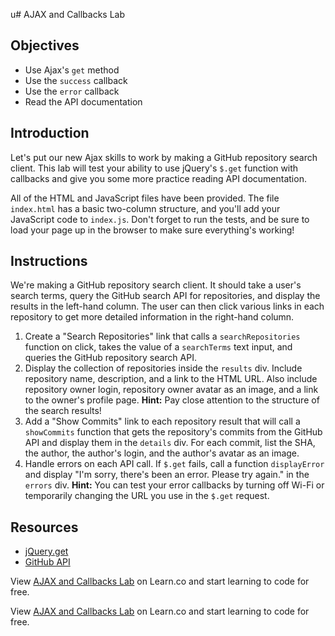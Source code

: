 u# AJAX and Callbacks Lab

## Objectives

+ Use Ajax's `get` method
+ Use the `success` callback
+ Use the `error` callback
+ Read the API documentation

## Introduction

Let's put our new Ajax skills to work by making a GitHub repository search client. This lab will test your ability to use jQuery's `$.get` function with callbacks and give you some more practice reading API documentation.

All of the HTML and JavaScript files have been provided. The file `index.html` has a basic two-column structure, and you'll add your JavaScript code to `index.js`. Don't forget to run the tests, and be sure to load your page up in the browser to make sure everything's working!

## Instructions

We're making a GitHub repository search client. It should take a user's search terms, query the GitHub search API for repositories, and display the results in the left-hand column. The user can then click various links in each repository to get more detailed information in the right-hand column.

1. Create a "Search Repositories" link that calls a `searchRepositories` function on click, takes the value of a `searchTerms` text input, and queries the GitHub repository search API.
2. Display the collection of repositories inside the `results` div. Include repository name, description, and a link to the HTML URL. Also include repository owner login, repository owner avatar as an image, and a link to the owner's profile page. **Hint:** Pay close attention to the structure of the search results!
3. Add a "Show Commits" link to each repository result that will call a `showCommits` function that gets the repository's commits from the GitHub API and display them in the `details` div. For each commit, list the SHA, the author, the author's login, and the author's avatar as an image.
4. Handle errors on each API call. If `$.get` fails, call a function `displayError` and display "I'm sorry, there's been an error. Please try again." in the `errors` div. **Hint:** You can test your error callbacks by turning off Wi-Fi or temporarily changing the URL you use in the `$.get` request.

## Resources

- [jQuery.get](http://api.jquery.com/jquery.get/)
- [GitHub API](https://developer.github.com/v3/)

<p class='util--hide'>View <a href='https://learn.co/lessons/js-ajax-callbacks-lab' title='AJAX and Callbacks Lab'>AJAX and Callbacks Lab</a> on Learn.co and start learning to code for free.</p>

<p class='util--hide'>View <a href='https://learn.co/lessons/js-ajax-callbacks-lab'>AJAX and Callbacks Lab</a> on Learn.co and start learning to code for free.</p>
